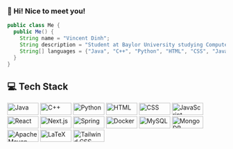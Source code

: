### 👋 Hi! Nice to meet you!

```java
public class Me {
  public Me() {
    String name = "Vincent Dinh";
    String description = "Student at Baylor University studying Computer Science";
    String[] languages = {"Java", "C++", "Python", "HTML", "CSS", "JavaScript", "React"};
  }
}
```

## 💻 Tech Stack

<div>
    <img src="https://img.shields.io/badge/Java-blue" alt="Java" height="28" width="72" style="display: inline-block;">
    <img src="https://img.shields.io/badge/C++-purple" alt="C++" height="28" width="72" style="display: inline-block;">
    <img src="https://img.shields.io/badge/Python-yellow" alt="Python" height="28" width="72" style="display: inline-block;">
    <img src="https://img.shields.io/badge/HTML-orange" alt="HTML" height="28" width="72" style="display: inline-block;">
    <img src="https://img.shields.io/badge/CSS-blueviolet" alt="CSS" height="28" width="72" style="display: inline-block;">
    <img src="https://img.shields.io/badge/JavaScript-yellow" alt="JavaScript" height="28" width="72" style="display: inline-block;">
    <img src="https://img.shields.io/badge/React-blue" alt="React" height="28" width="72" style="display: inline-block;">
    <img src="https://img.shields.io/badge/Next.js-black" alt="Next.js" height="28" width="72" style="display: inline-block;">
    <img src="https://img.shields.io/badge/Spring-green" alt="Spring" height="28" width="72" style="display: inline-block;">
    <img src="https://img.shields.io/badge/Docker-blue" alt="Docker" height="28" width="72" style="display: inline-block;">
    <img src="https://img.shields.io/badge/MySQL-blue" alt="MySQL" height="28" width="72" style="display: inline-block;">
    <img src="https://img.shields.io/badge/MongoDB-green" alt="MongoDB" height="28" width="72" style="display: inline-block;">
    <img src="https://img.shields.io/badge/Apache%20Maven-blue" alt="Apache Maven" height="28" width="72" style="display: inline-block;">
    <img src="https://img.shields.io/badge/LaTeX-blue" alt="LaTeX" height="28" width="72" style="display: inline-block;">
    <img src="https://img.shields.io/badge/Tailwind%20CSS-blue" alt="Tailwind CSS" height="28" width="72" style="display: inline-block;">
</div>


